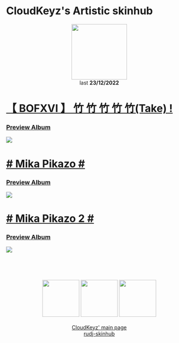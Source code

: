 # CloudKeyz's Artistic skinhub
<p align="center">
<a href="https://osu.ppy.sh/users/15194624">
  <img src="https://a.ppy.sh/15194624"  
       width="150"
       height="150"></a>
<br>
last <b>23/12/2022</b>
</p>

# [【 BOFXVI 】 竹 竹 竹 竹 竹(Take) !](https://drive.google.com/file/d/1kFdKoXQaUMiAdiue-n_IKc3jv2zPrwQv/view?usp=share_link)
### [Preview Album](https://imgur.com/a/P184hRM)
[![](https://i.imgur.com/G5ipr3M.jpeg)](https://drive.google.com/file/d/1kFdKoXQaUMiAdiue-n_IKc3jv2zPrwQv/view?usp=share_link)

# [# Mika Pikazo #](https://drive.google.com/file/d/11iSxXdSsKyeb5Ysev5aTkqAz9swuzFUA/view)
### [Preview Album](https://imgur.com/a/t5KLAdu)
[![](https://i.imgur.com/OxlcPng.jpeg)](https://drive.google.com/file/d/11iSxXdSsKyeb5Ysev5aTkqAz9swuzFUA/view)

# [# Mika Pikazo 2 #](https://drive.google.com/file/d/1nd7d1IjoUIBA4cUJ4KmW9zs_LC5gzDRy/view)
### [Preview Album](https://imgur.com/a/ALxNq4L)
[![](https://i.imgur.com/nVJESuV.jpeg)](https://drive.google.com/file/d/1nd7d1IjoUIBA4cUJ4KmW9zs_LC5gzDRy/view)

#
<p align="center">
  <br></br>
  <a href="https://www.twitch.tv/darrius_washere">
  <img src="https://i.imgur.com/HM030lk.png" 
       width="100" 
       height="100"></a>
  <a href="https://www.youtube.com/channel/UCl8JiJnx0V17T1Je6Ge73Iw">
  <img src="https://i.imgur.com/YWbDUUy.png"  
       width="100" 
       height="100"></a>
  <a href="https://twitter.com/CloudyKeyz">
  <img src="https://i.imgur.com/PUQ5uWf.png" 
       width="100" 
       height="100"></a>
  <br></br>
  <a href="cloudkeyzMain.md">CloudKeyz' main page</a><br>
  <a href="README.md">rudj-skinhub</a>
 </p>

